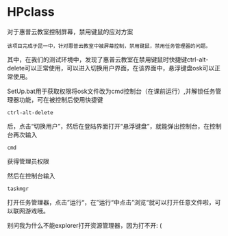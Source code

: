 # HPclass
对于惠普云教室控制屏幕，禁用键鼠的应对方案

	该项目完成于昆一中，针对惠普云教室中被屏幕控制，禁用键鼠，禁用任务管理器的问题。

 
其中，在我们的测试环境中，发现了惠普云教室在禁用键鼠时快捷键ctrl-alt-delete可以正常使用，可以进入切换用户界面，在该界面中，悬浮键盘osk可以正常使用。


SetUp.bat用于获取权限将osk文件改为cmd控制台（在课前运行）,并解锁任务管理器功能，可在被控制后使用快捷键

	ctrl-alt-delete
后，点击“切换用户”，然后在登陆界面打开“悬浮键盘”，就能弹出控制台，在控制台再次输入
 
 	cmd
获得管理员权限


然后在控制台输入
 
 	taskmgr
打开任务管理器，点击”运行“，在”运行“中点击”浏览“就可以打开任意文件啦，可以联网游戏哦。


别问我为什么不能explorer打开资源管理器，因为打不开: (
